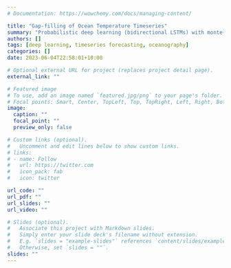 ```yaml
---
# Documentation: https://wowchemy.com/docs/managing-content/

title: "Gap-filling of Ocean Temperature Timeseries"
summary: "Probabilistic deep learning (bidirectional LSTMs) with monte-carlo dropout for filling up to three month long gaps in daily temperature observations around the Sydney harbour and the East coast of Australia. As part of a postdoctoral role in the UNSW coastal oceanography group, part of the Integrated Marine Observing System Australia."
authors: []
tags: [deep learning, timeseries forecasting, oceanography]
categories: []
date: 2023-06-04T22:58:01+10:00

# Optional external URL for project (replaces project detail page).
external_link: ""

# Featured image
# To use, add an image named `featured.jpg/png` to your page's folder.
# Focal points: Smart, Center, TopLeft, Top, TopRight, Left, Right, BottomLeft, Bottom, BottomRight.
image:
  caption: ""
  focal_point: ""
  preview_only: false

# Custom links (optional).
#   Uncomment and edit lines below to show custom links.
# links:
# - name: Follow
#   url: https://twitter.com
#   icon_pack: fab
#   icon: twitter

url_code: ""
url_pdf: ""
url_slides: ""
url_video: ""

# Slides (optional).
#   Associate this project with Markdown slides.
#   Simply enter your slide deck's filename without extension.
#   E.g. `slides = "example-slides"` references `content/slides/example-slides.md`.
#   Otherwise, set `slides = ""`.
slides: ""
---
```

